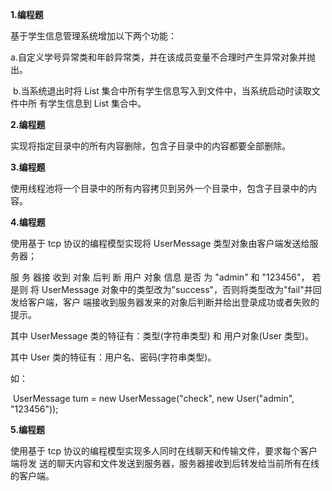 **1.编程题** 

 基于学生信息管理系统增加以下两个功能： 

​      a.自定义学号异常类和年龄异常类，并在该成员变量不合理时产生异常对象并抛出。 

​      b.当系统退出时将 List 集合中所有学生信息写入到文件中，当系统启动时读取文件中所 有学生信息到 List 集合中。

**2.编程题** 

 实现将指定目录中的所有内容删除，包含子目录中的内容都要全部删除。

**3.编程题** 

 使用线程池将一个目录中的所有内容拷贝到另外一个目录中，包含子目录中的内容。 

**4.编程题** 

 使用基于 tcp 协议的编程模型实现将 UserMessage 类型对象由客户端发送给服务器； 

 服 务 器接 收到 对象 后判 断 用户 对象 信息 是否 为 "admin" 和 "123456"， 若 是则 将 UserMessage 对象中的类型改为"success"，否则将类型改为"fail"并回发给客户端，客户 端接收到服务器发来的对象后判断并给出登录成功或者失败的提示。 

 其中 UserMessage 类的特征有：类型(字符串类型) 和 用户对象(User 类型)。 

 其中 User 类的特征有：用户名、密码(字符串类型)。 

 如： 

​        UserMessage tum = new UserMessage("check", new User("admin", "123456")); 

**5.编程题** 

 使用基于 tcp 协议的编程模型实现多人同时在线聊天和传输文件，要求每个客户端将发 送的聊天内容和文件发送到服务器，服务器接收到后转发给当前所有在线的客户端。